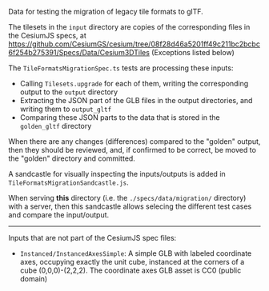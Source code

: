 
Data for testing the migration of legacy tile formats to glTF.

The tilesets in the `input` directory are copies of the corresponding files in the CesiumJS specs, at
https://github.com/CesiumGS/cesium/tree/08f28d46a5201ff49c211bc2bcbc6f254b275391/Specs/Data/Cesium3DTiles
(Exceptions listed below)

The `TileFormatsMigrationSpec.ts` tests are processing these inputs:

- Calling `Tilesets.upgrade` for each of them, writing the corresponding output to the `output` directory
- Extracting the JSON part of the GLB files in the output directories, and writing them to `output_gltf`
- Comparing these JSON parts to the data that is stored in the `golden_gltf` directory

When there are any changes (differences) compared to the "golden" output, then they should be
reviewed, and, if confirmed to be correct, be moved to the "golden" directory and committed.

A sandcastle for visually inspecting the inputs/outputs is added in `TileFormatsMigrationSandcastle.js`.

When serving **this** directory (i.e. the `./specs/data/migration/` directory) with a server,
then this sandcastle allows selecing the different test cases and compare the input/output.

---

Inputs that are not part of the CesiumJS spec files:

- `Instanced/InstancedAxesSimple`: A simple GLB with labeled coordinate axes, occupying exactly
  the unit cube, instanced at the corners of a cube (0,0,0)-(2,2,2). 
  The coordinate axes GLB asset is CC0 (public domain) 